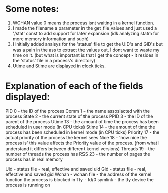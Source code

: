 # Some notes:

1. WCHAN value 0 means the process isnt waiting in a kernel function.
2. I made the filename a parameter in the get_file_values and just used a '/stat' const to add support for later expansion (idk analyzing statm for more memory information and such)
3. I initially added analsys for the 'status' file to get the UID's and GID's but was a pain in the ass to extract the values out, I dont want to waste my time on it. (but what is important is that I get the concept - it resides in the 'status' file in a process's directory)
4. Utime and Stime are displayed in clock ticks.



# Explanation of each of the fields displayed:

PID 0 - the ID of the process
Comm 1 - the name assosiacted with the process
State 2 - the current state of the process
PPID 3 - the ID of the parent of the process
Utime 13 - the amount of time the process has been scheduled in user mode (in CPU ticks)
Stime 14 - the amount of time the process has been scheduled in kernel mode (in CPU ticks)
Priority 17 - the actual priority of the process the kernel sees
Nice 18 - 'how nice the process is' this value affects the Priority value of the process. (from what I understand it differs between different kernel versions)
Threads 19 - the number of threads the process has
RSS 23 - the number of pages the process has in real memory

Uid - status file - real, effective and saved uid
Gid - status file - real, effective and saved gid
Wchan - wchan file - the address of the kernel function the process is blocked in
Tty - fd/0 symlink - the tty device the process is running on

